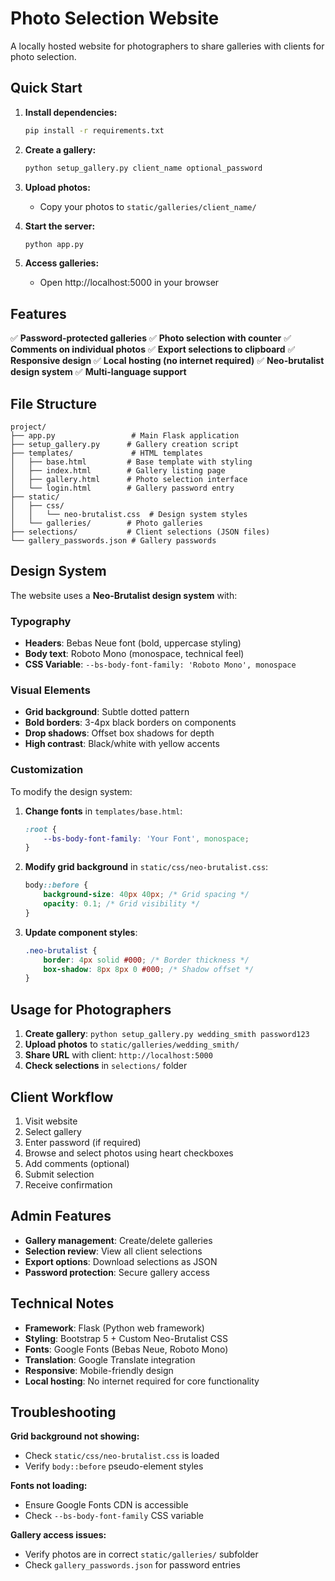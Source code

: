 # Photo Selection Website

A locally hosted website for photographers to share galleries with clients for photo selection.

## Quick Start

1. **Install dependencies:**
   ```bash
   pip install -r requirements.txt
   ```

2. **Create a gallery:**
   ```bash
   python setup_gallery.py client_name optional_password
   ```

3. **Upload photos:**
   - Copy your photos to `static/galleries/client_name/`

4. **Start the server:**
   ```bash
   python app.py
   ```

5. **Access galleries:**
   - Open http://localhost:5000 in your browser

## Features

✅ **Password-protected galleries**
✅ **Photo selection with counter**
✅ **Comments on individual photos**
✅ **Export selections to clipboard**
✅ **Responsive design**
✅ **Local hosting (no internet required)**
✅ **Neo-brutalist design system**
✅ **Multi-language support**

## File Structure

```
project/
├── app.py                 # Main Flask application
├── setup_gallery.py      # Gallery creation script
├── templates/             # HTML templates
│   ├── base.html         # Base template with styling
│   ├── index.html        # Gallery listing page
│   ├── gallery.html      # Photo selection interface
│   └── login.html        # Gallery password entry
├── static/
│   ├── css/
│   │   └── neo-brutalist.css  # Design system styles
│   └── galleries/        # Photo galleries
├── selections/           # Client selections (JSON files)
└── gallery_passwords.json # Gallery passwords
```

## Design System

The website uses a **Neo-Brutalist design system** with:

### Typography
- **Headers**: Bebas Neue font (bold, uppercase styling)
- **Body text**: Roboto Mono (monospace, technical feel)
- **CSS Variable**: `--bs-body-font-family: 'Roboto Mono', monospace`

### Visual Elements
- **Grid background**: Subtle dotted pattern
- **Bold borders**: 3-4px black borders on components
- **Drop shadows**: Offset box shadows for depth
- **High contrast**: Black/white with yellow accents

### Customization
To modify the design system:

1. **Change fonts** in `templates/base.html`:
   ```css
   :root {
       --bs-body-font-family: 'Your Font', monospace;
   }
   ```

2. **Modify grid background** in `static/css/neo-brutalist.css`:
   ```css
   body::before {
       background-size: 40px 40px; /* Grid spacing */
       opacity: 0.1; /* Grid visibility */
   }
   ```

3. **Update component styles**:
   ```css
   .neo-brutalist {
       border: 4px solid #000; /* Border thickness */
       box-shadow: 8px 8px 0 #000; /* Shadow offset */
   }
   ```

## Usage for Photographers

1. **Create gallery**: `python setup_gallery.py wedding_smith password123`
2. **Upload photos** to `static/galleries/wedding_smith/`
3. **Share URL** with client: `http://localhost:5000`
4. **Check selections** in `selections/` folder

## Client Workflow

1. Visit website
2. Select gallery
3. Enter password (if required)
4. Browse and select photos using heart checkboxes
5. Add comments (optional)
6. Submit selection
7. Receive confirmation

## Admin Features

- **Gallery management**: Create/delete galleries
- **Selection review**: View all client selections
- **Export options**: Download selections as JSON
- **Password protection**: Secure gallery access

## Technical Notes

- **Framework**: Flask (Python web framework)
- **Styling**: Bootstrap 5 + Custom Neo-Brutalist CSS
- **Fonts**: Google Fonts (Bebas Neue, Roboto Mono)
- **Translation**: Google Translate integration
- **Responsive**: Mobile-friendly design
- **Local hosting**: No internet required for core functionality

## Troubleshooting

**Grid background not showing:**
- Check `static/css/neo-brutalist.css` is loaded
- Verify `body::before` pseudo-element styles

**Fonts not loading:**
- Ensure Google Fonts CDN is accessible
- Check `--bs-body-font-family` CSS variable

**Gallery access issues:**
- Verify photos are in correct `static/galleries/` subfolder
- Check `gallery_passwords.json` for password entries
